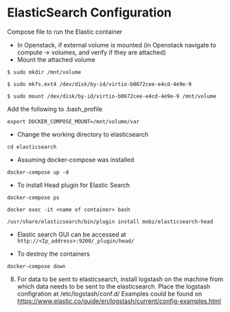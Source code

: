 
# ElasticSearch Configuration
Compose file to run the Elastic container

* In Openstack, if external volume is mounted (in Openstack navigate to compute -> volumes, and verify if they are attached)
* Mount the attached volume

`$ sudo mkdir /mnt/volume`

`$ sudo mkfs.ext4 /dev/disk/by-id/virtio-b0672cee-e4cd-4e9e-9`

`$ sudo mount /dev/disk/by-id/virtio-b0672cee-e4cd-4e9e-9 /mnt/volume`


Add the following to .bash_profile

`export DOCKER_COMPOSE_MOUNT=/mnt/volume/var`

* Change the working directory to elasticsearch

`cd elasticsearch`

* Assuming docker-compose was installed

`docker-compose up -d`

* To install Head plugin for Elastic Search

`docker-compose ps`

`docker exec -it <name of container> bash`

`/usr/share/elasticsearch/bin/plugin install mobz/elasticsearch-head`

* Elastic search GUI can be accessed at `http://<Ip_address>:9200/_plugin/head/`

* To destroy the containers

`docker-compose down`

8. For data to be sent to elasticsearch, install logstash on the machine from which data needs to be sent to the elasticsearch. Place the logstash configration at /etc/logstash/conf.d/
Examples could be found on
https://www.elastic.co/guide/en/logstash/current/config-examples.html
